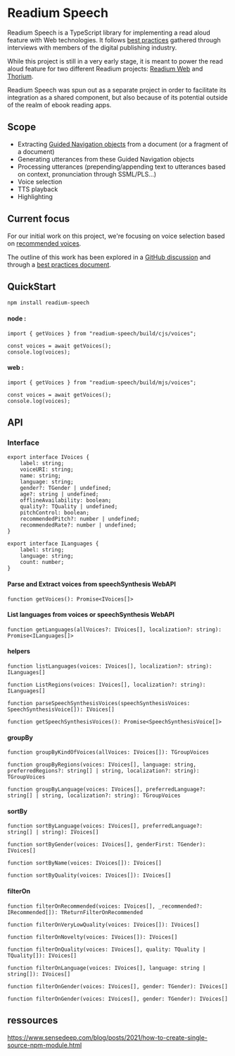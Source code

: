 # Readium Speech

Readium Speech is a TypeScript library for implementing a read aloud feature with Web technologies. It follows [best practices](https://github.com/HadrienGardeur/read-aloud-best-practices) gathered through interviews with members of the digital publishing industry.

While this project is still in a very early stage, it is meant to power the read aloud feature for two different Readium projects: [Readium Web](https://readium.org/guided-navigation) and [Thorium](https://thorium.edrlab.org/).

Readium Speech was spun out as a separate project in order to facilitate its integration as a shared component, but also because of its potential outside of the realm of ebook reading apps.

## Scope

* Extracting [Guided Navigation objects](https://readium.org/guided-navigation) from a document (or a fragment of a document)
* Generating utterances from these Guided Navigation objects
* Processing utterances (prepending/appending text to utterances based on context, pronunciation through SSML/PLS…)
* Voice selection
* TTS playback
* Highlighting

## Current focus

For our initial work on this project, we're focusing on voice selection based on [recommended voices](https://github.com/HadrienGardeur/web-speech-recommended-voices).

The outline of this work has been explored in a [GitHub discussion](https://github.com/HadrienGardeur/web-speech-recommended-voices/discussions/9) and through a [best practices document](https://github.com/HadrienGardeur/read-aloud-best-practices/blob/main/voice-selection.md).


## QuickStart

`npm install readium-speech`

#### node :
```
import { getVoices } from "readium-speech/build/cjs/voices";

const voices = await getVoices();
console.log(voices);
```

#### web : 
```
import { getVoices } from "readium-speech/build/mjs/voices";

const voices = await getVoices();
console.log(voices);
```

## API

### Interface 

```
export interface IVoices {
    label: string;
    voiceURI: string;
    name: string;
    language: string;
    gender?: TGender | undefined;
    age?: string | undefined;
    offlineAvailability: boolean;
    quality?: TQuality | undefined;
    pitchControl: boolean;
    recommendedPitch?: number | undefined;
    recommendedRate?: number | undefined;
}

export interface ILanguages {
    label: string;
    language: string;
    count: number;
}
```


#### Parse and Extract voices from speechSynthesis WebAPI
```
function getVoices(): Promise<IVoices[]>
```

#### List languages from voices or speechSynthesis WebAPI
```
function getLanguages(allVoices?: IVoices[], localization?: string): Promise<ILanguages[]>
```

#### helpers

```
function listLanguages(voices: IVoices[], localization?: string): ILanguages[]

function ListRegions(voices: IVoices[], localization?: string): ILanguages[]

function parseSpeechSynthesisVoices(speechSynthesisVoices: SpeechSynthesisVoice[]): IVoices[]

function getSpeechSynthesisVoices(): Promise<SpeechSynthesisVoice[]>
```

#### groupBy

```
function groupByKindOfVoices(allVoices: IVoices[]): TGroupVoices

function groupByRegions(voices: IVoices[], language: string, preferredRegions?: string[] | string, localization?: string): TGroupVoices

function groupByLanguage(voices: IVoices[], preferredLanguage?: string[] | string, localization?: string): TGroupVoices
```

#### sortBy

```
function sortByLanguage(voices: IVoices[], preferredLanguage?: string[] | string): IVoices[]

function sortByGender(voices: IVoices[], genderFirst: TGender): IVoices[]

function sortByName(voices: IVoices[]): IVoices[]

function sortByQuality(voices: IVoices[]): IVoices[]
```

#### filterOn

```
function filterOnRecommended(voices: IVoices[], _recommended?: IRecommended[]): TReturnFilterOnRecommended

function filterOnVeryLowQuality(voices: IVoices[]): IVoices[]

function filterOnNovelty(voices: IVoices[]): IVoices[]

function filterOnQuality(voices: IVoices[], quality: TQuality | TQuality[]): IVoices[]

function filterOnLanguage(voices: IVoices[], language: string | string[]): IVoices[]

function filterOnGender(voices: IVoices[], gender: TGender): IVoices[]

function filterOnGender(voices: IVoices[], gender: TGender): IVoices[]
```

## ressources

https://www.sensedeep.com/blog/posts/2021/how-to-create-single-source-npm-module.html


